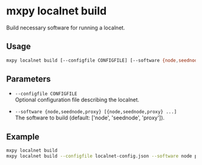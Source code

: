 # mxpy localnet build

Build necessary software for running a localnet.

## Usage

```bash
mxpy localnet build [--configfile CONFIGFILE] [--software {node,seednode,proxy} [{node,seednode,proxy} ...]]
```

## Parameters

- `--configfile CONFIGFILE`  
  Optional configuration file describing the localnet.

- `--software {node,seednode,proxy} [{node,seednode,proxy} ...]`  
  The software to build (default: ['node', 'seednode', 'proxy']).

## Example

```bash
mxpy localnet build
mxpy localnet build --configfile localnet-config.json --software node proxy
